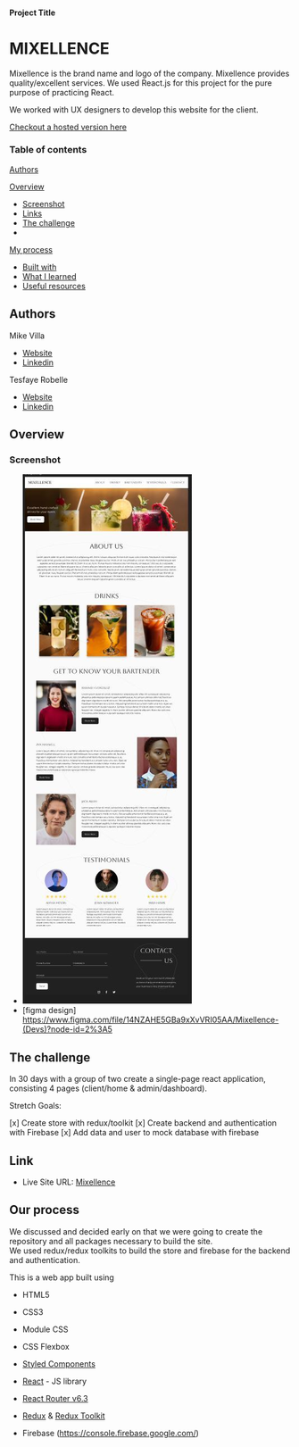 #### Project Title

# MIXELLENCE

Mixellence is the brand name and logo of the company. Mixellence provides quality/excellent services.
We used React.js for this project for the pure purpose of practicing React. <br />

We worked with UX designers to develop this website for the client.

[Checkout a hosted version here](https://github.io/mixellence/)

### Table of contents

 [Authors](#authors)

 [Overview](#overview)

  - [Screenshot](#screenshot)
  - [Links](#links)
  - [The challenge](#the-challenge)
  -
 [My process](#my-process)

  - [Built with](#built-with)
  - [What I learned](#what-we-learned)
  - [Useful resources](#useful-resources)

## Authors

Mike Villa

- [Website](https://)
- [Linkedin](https://www.linkedin.com/in/)

Tesfaye Robelle

- [Website](https://github.com/tdebella)
- [Linkedin](https://www.linkedin.com/in/tesfaye-robelle-4a2b7921a/)

## Overview

### Screenshot

- ![screenshot](./figmaDesign/design.JPG)
- [figma design] https://www.figma.com/file/14NZAHE5GBa9xXvVRI05AA/Mixellence-(Devs)?node-id=2%3A5

## The challenge

In 30 days with a group of two create a single-page react application, consisting 4 pages (client/home & admin/dashboard).

Stretch Goals:

[x] Create store with redux/toolkit
[x] Create backend and authentication with Firebase
[x] Add data and user to mock database with firebase

## Link

- Live Site URL: [Mixellence](https://mixellence-67ae5.web.app/)

## Our process

We discussed and decided early on that we were going to create the repository and all packages necessary to build the site. <br/>
We used redux/redux toolkits to build the store and firebase for the backend and authentication.

This is a web app built using

- HTML5
- CSS3
- Module CSS
- CSS Flexbox
- [Styled Components](https://styled-components.com/)
- [React](https://reactjs.org/) - JS library
- [React Router v6.3](https://reactrouter.com/)
- [Redux](https://redux.js.org/) & [Redux Toolkit](https://redux-toolkit.js.org/)

- Firebase (https://console.firebase.google.com/)
